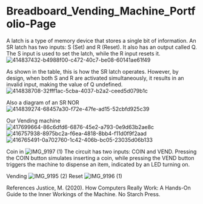 # Breadboard_Vending_Machine_Portfolio-Page
A latch is a type of memory device that stores a single bit of information. An SR latch has two inputs: S (Set) and R (Reset). It also has an output called Q. The S input is used to set the latch, while the R input resets it.
![414837432-b4988f00-c472-40c7-be08-60141ae61f49](https://github.com/user-attachments/assets/0995e691-9db0-4870-98dd-f56355c8a2db)

As shown in the table, this is how the SR latch operates.
However, by design, when both S and R are activated simultaneously, it results in an invalid input, making the value of Q undefined.
![414838708-32fff1ac-5cba-4037-b2a2-ceed5d079b1c](https://github.com/user-attachments/assets/0f888ec1-d473-45a8-b92a-792306996ac1)

Also a diagram of an SR NOR
![414839274-68457a30-f72e-47fe-ad15-52cbfd925c39](https://github.com/user-attachments/assets/a821c6c4-4a16-491d-96e4-dceb5de11a2d)

Our Vending machine
![417699664-86c6dfd6-6876-45e2-a793-0e9d63b2ae8c](https://github.com/user-attachments/assets/9c504537-775c-4f5c-9c1a-5ddd5969e82e)
![416757938-8975bc2a-f6ea-4818-8bb4-f11d0f9f2aad](https://github.com/user-attachments/assets/60f259db-433a-4e60-b1fb-54c5863ebea5)
![416765491-0a702760-1c42-406b-bc05-23035d06b133](https://github.com/user-attachments/assets/1a8b84f4-a524-4db2-84e2-84833e7ff1de)


Coin in
![IMG_9197 (1)](https://github.com/user-attachments/assets/48de5d75-d827-4b2c-9cbe-3ac57d832745)
The circuit has two inputs: COIN and VEND. Pressing the COIN button simulates inserting a coin, while pressing the VEND button triggers the machine to dispense an item, indicated by an LED turning on.

Vending
![IMG_9195 (2)](https://github.com/user-attachments/assets/4f640724-3aa3-4d79-b542-d66c583accdb)
Reset
![IMG_9196 (1)](https://github.com/user-attachments/assets/6fa16c06-12c7-463b-be10-728868a75530)

References
Justice, M. (2020). How Computers Really Work: A Hands-On Guide to the Inner Workings of the Machine. No Starch Press.

